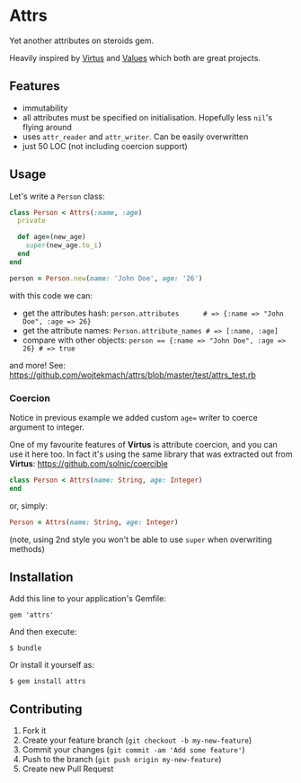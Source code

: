 # Attrs

Yet another attributes on steroids gem.

Heavily inspired by [Virtus](https://github.com/solnic/virtus) and
[Values](https://github.com/tcrayford/Values) which both are great projects.

## Features

* immutability
* all attributes must be specified on initialisation. Hopefully less `nil`'s flying around
* uses `attr_reader` and `attr_writer`. Can be easily overwritten
* just 50 LOC (not including coercion support)

## Usage

Let's write a `Person` class:

```ruby
class Person < Attrs(:name, :age)
  private

  def age=(new_age)
    super(new_age.to_i)
  end
end

person = Person.new(name: 'John Doe', age: '26')
```

with this code we can:

* get the attributes hash:    `person.attributes      # => {:name => "John Doe", :age => 26}`
* get the attribute names:    `Person.attribute_names # => [:name, :age]`
* compare with other objects: `person == {:name => "John Doe", :age => 26} # => true`

and more! See: <https://github.com/wojtekmach/attrs/blob/master/test/attrs_test.rb>

### Coercion

Notice in previous example we added custom `age=` writer to coerce argument to integer.

One of my favourite features of **Virtus** is attribute coercion, and you can use it here too.
In fact it's using the same library that was extracted out from **Virtus**: <https://github.com/solnic/coercible>

```ruby
class Person < Attrs(name: String, age: Integer)
end
```

or, simply:

```ruby
Person = Attrs(name: String, age: Integer)
```

(note, using 2nd style you won't be able to use `super` when overwriting methods)

## Installation

Add this line to your application's Gemfile:

    gem 'attrs'

And then execute:

    $ bundle

Or install it yourself as:

    $ gem install attrs

## Contributing

1. Fork it
2. Create your feature branch (`git checkout -b my-new-feature`)
3. Commit your changes (`git commit -am 'Add some feature'`)
4. Push to the branch (`git push origin my-new-feature`)
5. Create new Pull Request
